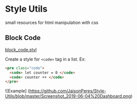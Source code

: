 # Style Utils
small resources for html manipulation with css

## Block Code
[block_code.styl](https://github.com/JaisonPeres/css-utils/blob/master/block_code.styl)

Create a style for ```<code>``` tag in a list.
 Ex: 
 ```html
 <pre class="code">
   <code> let counter = 0 </code>
   <code> counter ++ </code>
 </pre>
 ```
 
![Example]
(https://github.com/JaisonPeres/Style-Utils/blob/master/Screenshot_2019-06-04%20Dashboard.png)

